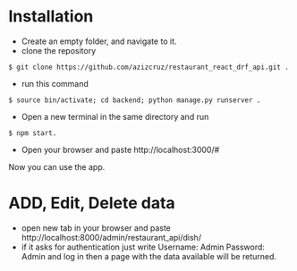 # Installation
* Create an empty folder, and navigate to it.
* clone the repository

```shell
$ git clone https://github.com/azizcruz/restaurant_react_drf_api.git .
```

* run this command
```shell
$ source bin/activate; cd backend; python manage.py runserver .
```

* Open a new terminal in the same directory and run
```shell
$ npm start.
```

* Open your browser and paste http://localhost:3000/#

Now you can use the app.

# ADD, Edit, Delete data

* open new tab in your browser and paste http://localhost:8000/admin/restaurant_api/dish/
* if it asks for authentication just write
Username: Admin
Password: Admin
 and log in then a page with the data available will be returned.

